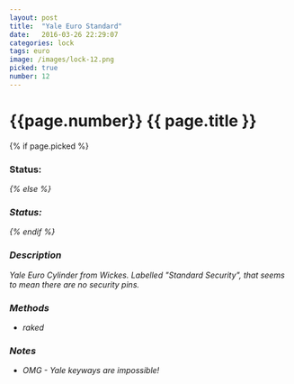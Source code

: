 ```yaml
---
layout: post
title:  "Yale Euro Standard"
date:   2016-03-26 22:29:07
categories: lock
tags: euro
image: /images/lock-12.png
picked: true
number: 12
---
```


# {{page.number}} {{ page.title }}

{% if page.picked %}
### Status: <i class="fa fa-unlock"/>
{% else %}
### Status: <i class="fa fa-lock"/>
{% endif %}

### Description

Yale Euro Cylinder from Wickes. Labelled "Standard Security", that seems to mean there are no security pins.

### Methods

- raked

### Notes

- OMG - Yale keyways are impossible!
